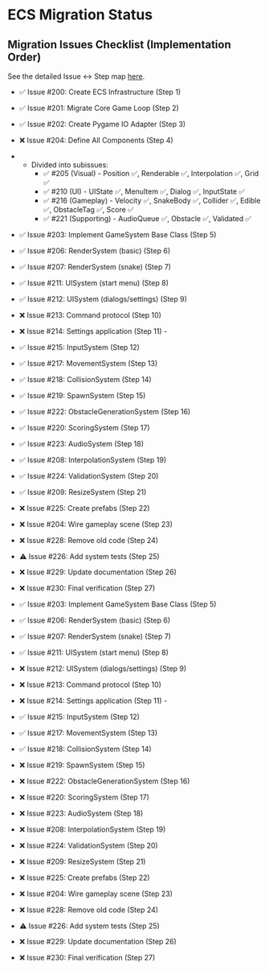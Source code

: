 # ECS Migration Status

## Migration Issues Checklist (Implementation Order)
See the detailed Issue ↔ Step map [here](.cursor/rules/ecs_migration_map.mdc).

- ✅ Issue #200: Create ECS Infrastructure (Step 1) 
- ✅ Issue #201: Migrate Core Game Loop (Step 2) 
- ✅ Issue #202: Create Pygame IO Adapter (Step 3) 
- ❌ Issue #204: Define All Components (Step 4) 
- - Divided into subissues: 
    - ✅ #205 (Visual) - Position ✅, Renderable ✅, Interpolation ✅, Grid ✅ 
    - ✅ #210 (UI) - UIState ✅, MenuItem ✅, Dialog ✅, InputState ✅ 
    - ✅ #216 (Gameplay) - Velocity ✅, SnakeBody ✅, Collider ✅, Edible ✅, ObstacleTag ✅, Score ✅ 
    - ✅ #221 (Supporting) - AudioQueue ✅, Obstacle ✅, Validated ✅ 
  
- ✅ Issue #203: Implement GameSystem Base Class (Step 5) 
- ✅ Issue #206: RenderSystem (basic) (Step 6) 
- ✅ Issue #207: RenderSystem (snake) (Step 7) 
- ✅ Issue #211: UISystem (start menu) (Step 8) 
- ✅ Issue #212: UISystem (dialogs/settings) (Step 9) 
- ❌ Issue #213: Command protocol (Step 10) 
- ❌ Issue #214: Settings application (Step 11) - 
- ✅ Issue #215: InputSystem (Step 12) 
- ✅ Issue #217: MovementSystem (Step 13) 
- ✅ Issue #218: CollisionSystem (Step 14) 
- ✅ Issue #219: SpawnSystem (Step 15) 
- ✅ Issue #222: ObstacleGenerationSystem (Step 16) 
- ✅ Issue #220: ScoringSystem (Step 17) 
- ✅ Issue #223: AudioSystem (Step 18) 
- ✅ Issue #208: InterpolationSystem (Step 19) 
- ✅ Issue #224: ValidationSystem (Step 20) 
- ✅ Issue #209: ResizeSystem (Step 21) 
- ❌ Issue #225: Create prefabs (Step 22) 
- ❌ Issue #204: Wire gameplay scene (Step 23) 
- ❌ Issue #228: Remove old code (Step 24) 
- ⚠️ Issue #226: Add system tests (Step 25) 
- ❌ Issue #229: Update documentation (Step 26) 
- ❌ Issue #230: Final verification (Step 27) 


- ✅ Issue #203: Implement GameSystem Base Class (Step 5)
- ✅ Issue #206: RenderSystem (basic) (Step 6)
- ✅ Issue #207: RenderSystem (snake) (Step 7)
- ✅ Issue #211: UISystem (start menu) (Step 8)
- ❌ Issue #212: UISystem (dialogs/settings) (Step 9)
- ❌ Issue #213: Command protocol (Step 10)
- ❌ Issue #214: Settings application (Step 11) -
- ✅ Issue #215: InputSystem (Step 12)
- ✅ Issue #217: MovementSystem (Step 13)
- ✅ Issue #218: CollisionSystem (Step 14)
- ❌ Issue #219: SpawnSystem (Step 15)
- ❌ Issue #222: ObstacleGenerationSystem (Step 16)
- ❌ Issue #220: ScoringSystem (Step 17)
- ❌ Issue #223: AudioSystem (Step 18)
- ❌ Issue #208: InterpolationSystem (Step 19)
- ❌ Issue #224: ValidationSystem (Step 20)
- ❌ Issue #209: ResizeSystem (Step 21)
- ❌ Issue #225: Create prefabs (Step 22)
- ❌ Issue #204: Wire gameplay scene (Step 23)
- ❌ Issue #228: Remove old code (Step 24)
- ⚠️ Issue #226: Add system tests (Step 25)
- ❌ Issue #229: Update documentation (Step 26)
- ❌ Issue #230: Final verification (Step 27)
